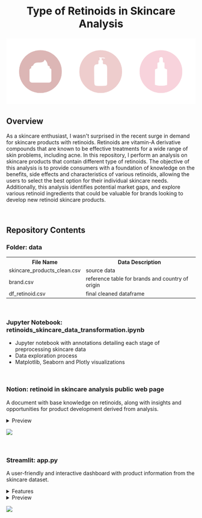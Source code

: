 <h1 align="center">
	Type of Retinoids in Skincare Analysis
</h1>

<h3 align="center">
	<img src="https://github.com/DOCUVESTA/retinoids-skincare-analysis/blob/b8efb6d619d66c985561b37f0d3433b24eaa746a/assets/header_retinoid.png"/>
</h3>


## Overview
As a skincare enthusiast, I wasn't surprised in the recent surge in demand for skincare products with retinoids. Retinoids are vitamin-A derivative compounds that are known to be effective treatments for a wide range of skin problems, including acne. In this repository, I perform an analysis on skincare products that contain different type of retinoids. The objective of this analysis is to provide consumers with a foundation of knowledge on the benefits, side effects and characteristics of various retinoids, allowing the users to select the best option for their individual skincare needs. Additionally, this analysis identifies potential market gaps, and explore various retinoid ingredients that could be valuable for brands looking to develop new retinoid skincare products.

<br>

## Repository Contents
### Folder: data
<table style="width:100%">
    <tr>
        <th>File Name</th>
        <th>Data Description</th>
    </tr>
    <tr>
        <td>skincare_products_clean.csv</td>
        <td>source data</td>
    </tr>
    <tr>
        <td>brand.csv</td>
        <td>reference table for brands and country of origin</td>
    </tr>
    <tr>
        <td>df_retinoid.csv</td>
        <td>final cleaned dataframe</td>
    </tr>
</table>

<br>

### Jupyter Notebook: retinoids_skincare_data_transformation.ipynb
- Jupyter notebook with annotations detailing each stage of preprocessing skincare data
- Data exploration process
- Matplotlib, Seaborn and Plotly visualizations

<br>

### Notion: retinoid in skincare analysis public web page
A document with base knowledge on retinoids, along with insights and opportunities for product development derived from analysis.
</details>
<details closed>
<summary>Preview</summary>
<br>
	
![Report](https://github.com/DOCUVESTA/retinoids-skincare-analysis/blob/b8efb6d619d66c985561b37f0d3433b24eaa746a/assets/preview_report_retinoid.png)	
</details>

<p>
  <a href="https://docuvesta.notion.site/Retinoid-in-Skincare-Analysis-b971020483814374badacd4bba8764a3?pvs=4"><img src="https://img.shields.io/badge/Access-webpage-blue?style=for-the-badge&color=%230094AE"></a>
</p>

<br>

### Streamlit: app.py
A user-friendly and interactive dashboard with product information from the skincare dataset.
</details>
<details closed>
<summary>Features</summary>
<br>
<ul>
  <li>Filter Selectors:
    <ul>
      <li>Retinoid(s)</li>
      <li>Product Type(s) </li>
    </ul>
  </li>
  <li>View the following information based on your selected filters:
    <ul>
      <li>Number of products</li>
      <li>Highest priced product</li>
      <li>Lowest priced product</li>
    </ul>
  <li>Product information chart (hover over points in chart to display product information)
    <ul>
      <li>Brand name</li>
      <li>Product type</li>
      <li>Price in USD</li>
      <li>Full product name</li>
      <li>Country of origin of brand</li>
    </ul>
</details>
</details>
<details closed>
<summary>Preview</summary>
<br>
    
![Dashboard](https://github.com/DOCUVESTA/retinoids-skincare-analysis/blob/b8efb6d619d66c985561b37f0d3433b24eaa746a/assets/Dashboard.png)

</details>
<p>
  <a href="https://retinoid-skincare-dashboard.streamlit.app"><img src="https://img.shields.io/badge/Access-dashboard-blue?style=for-the-badge"></a>
</p>
